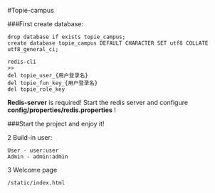 #Topie-campus



###First create database:


```
drop database if exists topie_campus;
create database topie_campus DEFAULT CHARACTER SET utf8 COLLATE utf8_general_ci;

redis-cli
>>
del topie_user_{用户登录名}
del topie_fun_key_{用户登录名}
del topie_role_key
```
**Redis-server** is required! 
Start the redis server and configure **config/properties/redis.properties** !

###Start the project and enjoy it!

2 Build-in user:
```
User - user:user
Admin - admin:admin
```

3 Welcome page
```
/static/index.html
```
